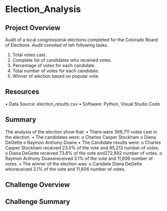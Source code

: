 # Election_Analysis

## Project Overview
Audit of a local congressional elections completed for the Colorado Board of Elections.  Audit consited of teh following tasks.
1. Total votes cast.
2. Complete list of candidates who received votes.
3. Percentage of votes for each candidate.
4. Total number of votes for each candidate.
5. Winner of election based on popular vote.

## Resources
• Data Source: election_results.csv
• Software: Python, Visual Studio Code

## Summary
The analysis of the election show that:
• There were 369,711 votes cast in the election.
• The candidates were:
	o Charles Casper Stockham
	o Diana DeGette
	o Raymon Anthony Doane
• The Candidate results were:
	o Charles Casper Stockham received 23.0% of the vote and 85,213 number of votes. 
	o Diana DeGette received 73.8% of the vote and272,892 number of votes.
	o Raymon Anthony Doanereceived 3.1% of the vote and 11,606 number of votes.
• The winner of the election was:
	o Canidate Diana DeGette whoreceived 3.1% of the vote and 11,606 number of votes.

## Challenge Overview

## Challenge Summary